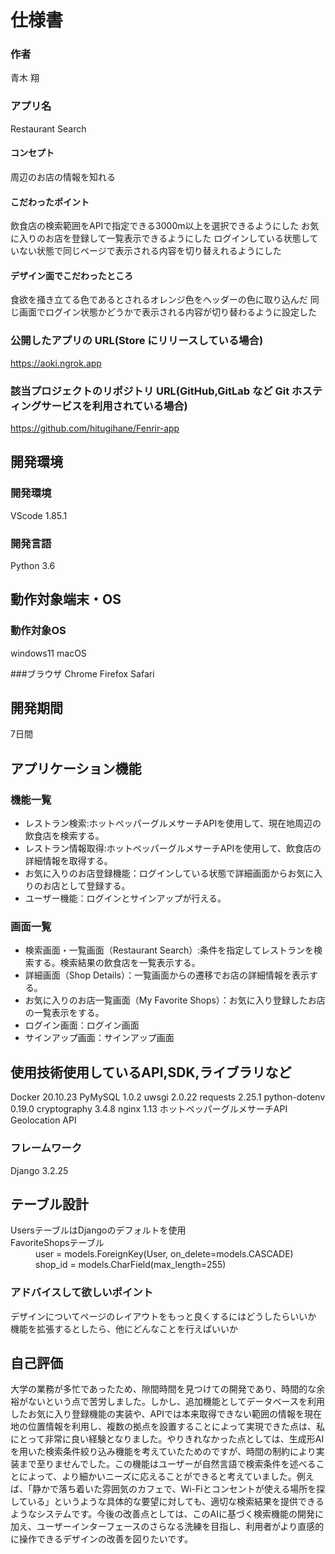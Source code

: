 # 仕様書

### 作者
青木 翔
### アプリ名
Restaurant Search

#### コンセプト
周辺のお店の情報を知れる

#### こだわったポイント
飲食店の検索範囲をAPIで指定できる3000m以上を選択できるようにした
お気に入りのお店を登録して一覧表示できるようにした
ログインしている状態していない状態で同じページで表示される内容を切り替えれるようにした

#### デザイン面でこだわったところ
食欲を掻き立てる色であるとされるオレンジ色をヘッダーの色に取り込んだ
同じ画面でログイン状態かどうかで表示される内容が切り替わるように設定した

### 公開したアプリの URL(Store にリリースしている場合)
https://aoki.ngrok.app

### 該当プロジェクトのリポジトリ URL(GitHub,GitLab など Git ホスティングサービスを利用されている場合)
https://github.com/hitugihane/Fenrir-app

## 開発環境
### 開発環境
VScode 1.85.1

### 開発言語
Python 3.6

## 動作対象端末・OS
### 動作対象OS
windows11
macOS

###ブラウザ
Chrome
Firefox
Safari

## 開発期間
7日間

## アプリケーション機能

### 機能一覧
- レストラン検索:ホットペッパーグルメサーチAPIを使用して、現在地周辺の飲食店を検索する。
- レストラン情報取得:ホットペッパーグルメサーチAPIを使用して、飲食店の詳細情報を取得する。
- お気に入りのお店登録機能：ログインしている状態で詳細画面からお気に入りのお店として登録する。
- ユーザー機能：ログインとサインアップが行える。

### 画面一覧
- 検索画面・一覧画面（Restaurant Search）:条件を指定してレストランを検索する。検索結果の飲食店を一覧表示する。
- 詳細画面（Shop Details）：一覧画面からの遷移でお店の詳細情報を表示する。
- お気に入りのお店一覧画面（My Favorite Shops）：お気に入り登録したお店の一覧表示をする。
- ログイン画面：ログイン画面
- サインアップ画面：サインアップ画面


## 使用技術使用しているAPI,SDK,ライブラリなど
Docker 20.10.23
PyMySQL  1.0.2
uwsgi  2.0.22
requests  2.25.1
python-dotenv  0.19.0
cryptography  3.4.8
nginx  1.13
ホットペッパーグルメサーチAPI
Geolocation API 

### フレームワーク
Django  3.2.25

## テーブル設計
<dl>
<dt>UsersテーブルはDjangoのデフォルトを使用</dt>
<dt>FavoriteShopsテーブル</dt>

<dd>user = models.ForeignKey(User, on_delete=models.CASCADE)</dd>
<dd>shop_id = models.CharField(max_length=255)</dd>
</dl>

### アドバイスして欲しいポイント
デザインについてページのレイアウトをもっと良くするにはどうしたらいいか
機能を拡張するとしたら、他にどんなことを行えばいいか

## 自己評価

大学の業務が多忙であったため、隙間時間を見つけての開発であり、時間的な余裕がないという点で苦労しました。しかし、追加機能としてデータベースを利用したお気に入り登録機能の実装や、APIでは本来取得できない範囲の情報を現在地の位置情報を利用し、複数の拠点を設置することによって実現できた点は、私にとって非常に良い経験となりました。やりきれなかった点としては、生成形AIを用いた検索条件絞り込み機能を考えていたためのですが、時間の制約により実装まで至りませんでした。この機能はユーザーが自然言語で検索条件を述べることによって、より細かいニーズに応えることができると考えていました。例えば、「静かで落ち着いた雰囲気のカフェで、Wi-Fiとコンセントが使える場所を探している」というような具体的な要望に対しても、適切な検索結果を提供できるようなシステムです。今後の改善点としては、このAIに基づく検索機能の開発に加え、ユーザーインターフェースのさらなる洗練を目指し、利用者がより直感的に操作できるデザインの改善を図りたいです。
